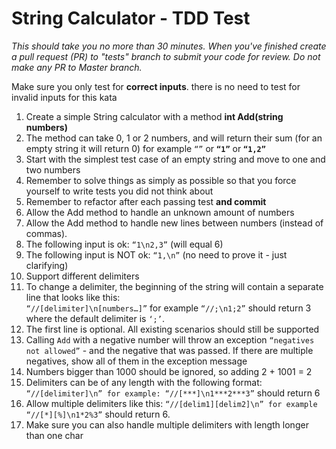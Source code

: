 # String Calculator - TDD Test

_This should take you no more than 30 minutes. When you've finished create a pull request (PR) to "tests" branch to submit your code for review. Do not make any PR to Master branch._

Make sure you only test for **correct inputs**. there is no need to test for invalid inputs for this kata

1. Create a simple String calculator with a method **int Add(string numbers)**
  1. The method can take 0, 1 or 2 numbers, and will return their sum (for an empty string it will return 0) for example `“”` or **`“1”`** or **`“1,2”`**
  2. Start with the simplest test case of an empty string and move to one and two numbers
  3. Remember to solve things as simply as possible so that you force yourself to write tests you did not think about
  4. Remember to refactor after each passing test **and commit**
2. Allow the Add method to handle an unknown amount of numbers
3. Allow the Add method to handle new lines between numbers (instead of commas).
  1. The following input is ok:  `“1\n2,3”`  (will equal 6)
  2. The following input is NOT ok:  `“1,\n”` (no need to prove it - just clarifying)
4. Support different delimiters
  1. To change a delimiter, the beginning of the string will contain a separate line that looks like this:  
  `“//[delimiter]\n[numbers…]”` for example `“//;\n1;2”` should return 3 where the default delimiter is `‘;’`.
  2. The first line is optional. All existing scenarios should still be supported
5. Calling `Add` with a negative number will throw an exception `“negatives not allowed”` - and the negative that was passed. If there are multiple negatives, show all of them in the exception message 
6. Numbers bigger than 1000 should be ignored, so adding 2 + 1001  = 2
7. Delimiters can be of any length with the following format:  `“//[delimiter]\n” for example: “//[***]\n1***2***3”` should return 6
8. Allow multiple delimiters like this:  `“//[delim1][delim2]\n” for example “//[*][%]\n1*2%3”` should return 6.
9. Make sure you can also handle multiple delimiters with length longer than one char
